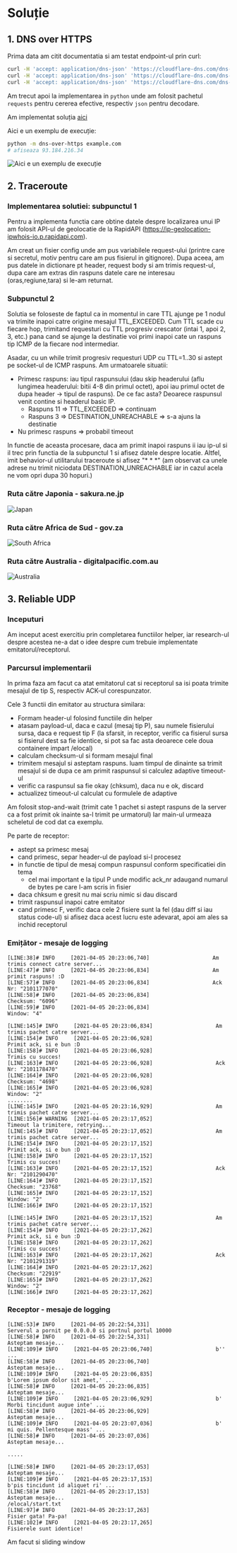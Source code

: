 # Soluție

## 1. DNS over HTTPS

Prima data am citit documentatia si am testat endpoint-ul prin curl:
```bash
curl -H 'accept: application/dns-json' 'https://cloudflare-dns.com/dns-query?name=netflix.com&type=A'
curl -H 'accept: application/dns-json' 'https://cloudflare-dns.com/dns-query?name=netflix.com&type=CNAME' 
curl -H 'accept: application/dns-json' 'https://cloudflare-dns.com/dns-query?name=google.com&type=TXT'
```
Am trecut apoi la implementarea in `python` unde am folosit pachetul `requests` pentru cererea efective, respectiv `json` pentru decodare.

Am implementat soluția [aici](./src/dns-over-https/__main__.py)

Aici e un exemplu de execuție:
``` bash
python -m dns-over-https example.com
# afiseaza 93.184.216.34
```
![Aici e un exemplu de execuție](./assets/DOH_example.png)


## 2. Traceroute

### Implementarea solutiei: subpunctul 1

Pentru a implementa functia care obtine datele despre localizarea unui IP am folosit API-ul de geolocatie de la RapidAPI (https://ip-geolocation-ipwhois-io.p.rapidapi.com).

Am creat un fisier config unde am pus variabilele request-ului (printre care si secretul, motiv pentru care am pus fisierul in gitignore). Dupa aceea, am pus datele in dictionare pt header, request body si am trimis request-ul, dupa care am extras din raspuns datele care ne interesau (oras,regiune,tara) si le-am returnat.

### Subpunctul 2
Solutia se foloseste de faptul ca in momentul in care TTL ajunge pe 1 nodul va trimite inapoi catre origine mesajul TTL_EXCEEDED. Cum TTL scade cu fiecare hop, trimitand requesturi cu TTL progresiv crescator (intai 1, apoi 2, 3, etc.) pana cand se ajunge la destinatie voi primi inapoi cate un raspuns tip ICMP de la fiecare nod intermediar.

Asadar, cu un while trimit progresiv requesturi UDP cu TTL=1..30 si astept pe socket-ul de ICMP raspuns. Am urmatoarele situatii:
* Primesc raspuns: iau tipul raspunsului (dau skip headerului (aflu lungimea headerului: bitii 4-8 din primul octet), apoi iau primul octet de dupa header -> tipul de raspuns). De ce fac asta? Deoarece raspunsul venit contine si headerul basic IP. 
    * Raspuns 11 => TTL_EXCEEDED => continuam
    * Raspuns 3 => DESTINATION_UNREACHABLE => s-a ajuns la destinatie 
* Nu primesc raspuns => probabil timeout

In functie de aceasta procesare, daca am primit inapoi raspuns ii iau ip-ul si il trec prin functia de la subpunctul 1 si afisez datele despre locatie. Altfel, imit behavior-ul utilitarului traceroute si afisez "* * *" (am observat ca unele adrese nu trimit niciodata DESTINATION_UNREACHABLE iar in cazul acela ne vom opri dupa 30 hopuri.)


### Ruta către Japonia - sakura.ne.jp
![Japan](./assets/TR_japan.png)

### Ruta către Africa de Sud - gov.za
![South Africa](./assets/TR_southafrica.png)


### Ruta către Australia - digitalpacific.com.au
![Australia](./assets/TR_australia.png)


## 3. Reliable UDP

### Inceputuri

Am inceput acest exercitiu prin completarea functiilor helper, iar research-ul despre acestea ne-a dat o idee despre cum trebuie implementate emitatorul/receptorul.

### Parcursul implementarii

In prima faza am facut ca atat emitatorul cat si receptorul sa isi poata trimite mesajul de tip S, respectiv ACK-ul corespunzator.

Cele 3 functii din emitator au structura similara:
 * Formam header-ul folosind functiile din helper
 * atasam payload-ul, daca e cazul (mesaj tip P), sau numele fisierului sursa, daca e request tip F (la sfarsit, in receptor, verific ca fisierul sursa si fisierul dest sa fie identice, si pot sa fac asta deoarece cele doua containere impart /elocal)
 * calculam checksum-ul si formam mesajul final
 * trimitem mesajul si asteptam raspuns. luam timpul de dinainte sa trimit mesajul si de dupa ce am primit raspunsul si calculez adaptive timeout-ul
 * verific ca raspunsul sa fie okay (chksum), daca nu e ok, discard
 * actualizez timeout-ul calculat cu formulele de adaptive

Am folosit stop-and-wait (trimit cate 1 pachet si astept raspuns de la server ca a fost primit ok inainte sa-l trimit pe urmatorul)
Iar main-ul urmeaza scheletul de cod dat ca exemplu.

Pe parte de receptor:
* astept sa primesc mesaj
* cand primesc, separ header-ul de payload si-l procesez
* in functie de tipul de mesaj compun raspunsul conform specificatiei din tema
    * cel mai important e la tipul P unde modific ack_nr adaugand numarul de bytes pe care l-am scris in fisier
* daca chksum e gresit nu mai scriu nimic si dau discard
* trimit raspunsul inapoi catre emitator
* cand primesc F, verific daca cele 2 fisiere sunt la fel (dau diff si iau status code-ul) si afisez daca acest lucru este adevarat, apoi am ales sa inchid receptorul



### Emițător - mesaje de logging

```
[LINE:38]# INFO     [2021-04-05 20:23:06,740]                    Am trimis connect catre server...
[LINE:47]# INFO     [2021-04-05 20:23:06,834]                    Am primit raspuns! :D
[LINE:57]# INFO     [2021-04-05 20:23:06,834]                    Ack Nr: "2101177070"
[LINE:58]# INFO     [2021-04-05 20:23:06,834]                    Checksum: "6096"
[LINE:59]# INFO     [2021-04-05 20:23:06,834]                    Window: "4"

[LINE:145]# INFO     [2021-04-05 20:23:06,834]                    Am trimis pachet catre server...
[LINE:154]# INFO     [2021-04-05 20:23:06,928]                    Primit ack, si e bun :D
[LINE:158]# INFO     [2021-04-05 20:23:06,928]                    Trimis cu succes!
[LINE:163]# INFO     [2021-04-05 20:23:06,928]                    Ack Nr: "2101178470"
[LINE:164]# INFO     [2021-04-05 20:23:06,928]                    Checksum: "4698"
[LINE:165]# INFO     [2021-04-05 20:23:06,928]                    Window: "2"
........
[LINE:145]# INFO     [2021-04-05 20:23:16,929]                    Am trimis pachet catre server...
[LINE:156]# WARNING  [2021-04-05 20:23:17,052]                    Timeout la trimitere, retrying...
[LINE:145]# INFO     [2021-04-05 20:23:17,052]                    Am trimis pachet catre server...
[LINE:154]# INFO     [2021-04-05 20:23:17,152]                    Primit ack, si e bun :D
[LINE:158]# INFO     [2021-04-05 20:23:17,152]                    Trimis cu succes!
[LINE:163]# INFO     [2021-04-05 20:23:17,152]                    Ack Nr: "2101290470"
[LINE:164]# INFO     [2021-04-05 20:23:17,152]                    Checksum: "23768"
[LINE:165]# INFO     [2021-04-05 20:23:17,152]                    Window: "2"
[LINE:166]# INFO     [2021-04-05 20:23:17,152]                    

[LINE:145]# INFO     [2021-04-05 20:23:17,152]                    Am trimis pachet catre server...
[LINE:154]# INFO     [2021-04-05 20:23:17,262]                    Primit ack, si e bun :D
[LINE:158]# INFO     [2021-04-05 20:23:17,262]                    Trimis cu succes!
[LINE:163]# INFO     [2021-04-05 20:23:17,262]                    Ack Nr: "2101291319"
[LINE:164]# INFO     [2021-04-05 20:23:17,262]                    Checksum: "22919"
[LINE:165]# INFO     [2021-04-05 20:23:17,262]                    Window: "2"
[LINE:166]# INFO     [2021-04-05 20:23:17,262]                    
```

### Receptor - mesaje de logging

```
[LINE:53]# INFO     [2021-04-05 20:22:54,331]                    Serverul a pornit pe 0.0.0.0 si portnul portul 10000
[LINE:58]# INFO     [2021-04-05 20:22:54,331]                    Asteptam mesaje...
[LINE:109]# INFO     [2021-04-05 20:23:06,740]                    b'' ...
[LINE:58]# INFO     [2021-04-05 20:23:06,740]                    Asteptam mesaje...
[LINE:109]# INFO     [2021-04-05 20:23:06,835]                    b'Lorem ipsum dolor sit amet,' ...
[LINE:58]# INFO     [2021-04-05 20:23:06,835]                    Asteptam mesaje...
[LINE:109]# INFO     [2021-04-05 20:23:06,929]                    b' Morbi tincidunt augue inte' ...
[LINE:58]# INFO     [2021-04-05 20:23:06,929]                    Asteptam mesaje...
[LINE:109]# INFO     [2021-04-05 20:23:07,036]                    b' mi quis. Pellentesque mass' ...
[LINE:58]# INFO     [2021-04-05 20:23:07,036]                    Asteptam mesaje...

.....

[LINE:58]# INFO     [2021-04-05 20:23:17,053]                    Asteptam mesaje...
[LINE:109]# INFO     [2021-04-05 20:23:17,153]                    b'pis tincidunt id aliquet ri' ...
[LINE:58]# INFO     [2021-04-05 20:23:17,153]                    Asteptam mesaje...
/elocal/start.txt
[LINE:97]# INFO     [2021-04-05 20:23:17,263]                    Fisier gata! Pa-pa!
[LINE:102]# INFO     [2021-04-05 20:23:17,265]                    Fisierele sunt identice!
```

Am facut si sliding window
